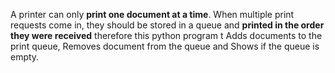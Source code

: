 A printer can only **print one document at a time**. When multiple print requests come in, they should be stored in a queue and **printed in the order they were received** therefore this python program t Adds documents to the print queue, Removes document from the queue and Shows if the queue is empty.
